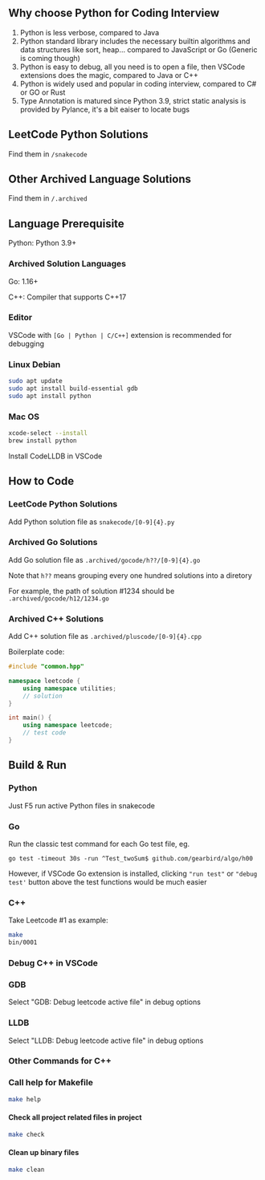 ## Why choose Python for Coding Interview

1. Python is less verbose, compared to Java
2. Python standard library includes the necessary builtin algorithms and data structures like sort, heap... compared to JavaScript or Go (Generic is coming though)
3. Python is easy to debug, all you need is to open a file, then VSCode extensions does the magic, compared to Java or C++
4. Python is widely used and popular in coding interview, compared to C# or GO or Rust
5. Type Annotation is matured since Python 3.9, strict static analysis is provided by Pylance, it's a bit eaiser to locate bugs

## LeetCode Python Solutions

Find them in ```/snakecode```

## Other Archived Language Solutions

Find them in ```/.archived```

## Language Prerequisite

Python: Python 3.9+

### Archived Solution Languages
Go: 1.16+

C++: Compiler that supports C++17

### Editor
VSCode with ```[Go | Python | C/C++]``` extension is recommended for debugging

### Linux Debian
```bash
sudo apt update
sudo apt install build-essential gdb
sudo apt install python
```

### Mac OS
```bash
xcode-select --install
brew install python
```
Install CodeLLDB in VSCode

## How to Code
### LeetCode Python Solutions
Add Python solution file as ```snakecode/[0-9]{4}.py```

### Archived Go Solutions
Add Go solution file as ```.archived/gocode/h??/[0-9]{4}.go```

Note that ```h??``` means grouping every one hundred solutions into a diretory

For example, the path of solution #1234 should be ```.archived/gocode/h12/1234.go```

### Archived C++ Solutions
Add C++ solution file as ```.archived/pluscode/[0-9]{4}.cpp```

Boilerplate code:
```cpp
#include "common.hpp"

namespace leetcode {
    using namespace utilities;
    // solution
}

int main() {
    using namespace leetcode;
    // test code
}
```

## Build & Run
### Python
Just F5 run active Python files in snakecode

### Go
Run the classic test command for each Go test file, eg.

```go test -timeout 30s -run ^Test_twoSum$ github.com/gearbird/algo/h00 ```

However, if VSCode Go extension is installed, clicking ```"run test"``` or ```"debug test'``` button above the test functions would be much easier

### C++
Take Leetcode #1 as example:
```bash
make
bin/0001
```

### Debug C++ in VSCode
### GDB
Select "GDB: Debug leetcode active file" in debug options

### LLDB
Select "LLDB: Debug leetcode active file" in debug options

### Other Commands for C++
### Call help for Makefile
```bash
make help
```

#### Check all project related files in project
```bash
make check
```

#### Clean up binary files
```bash
make clean
```
